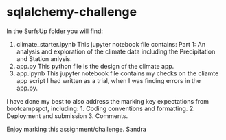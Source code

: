 # sqlalchemy-challenge

In the SurfsUp folder you will find:
1. climate_starter.ipynb
    This jupyter notebook file contains:
    Part 1: An analysis and exploration of the climate data including the Precipitation and Station anlysis.
2. app.py
    This python file is the design of the climate app.
3. app.ipynb
    This jupyter notebook file contains my checks on the cliamte app script I had written as a trial, when I was finding errors in the app.py.

I have done my best to also address the marking key expectations from bootcampspot, including:
    1. Coding conventions and formatting.
    2. Deployment and submission
    3. Comments.

Enjoy marking this assignment/challenge.
Sandra